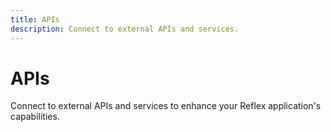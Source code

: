 ```yaml
---
title: APIs
description: Connect to external APIs and services.
---
```


# APIs

Connect to external APIs and services to enhance your Reflex application's capabilities.
